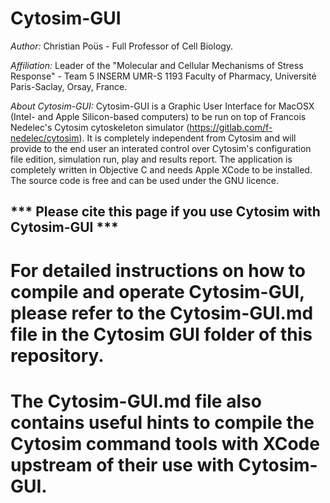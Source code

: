 # Cytosim-GUI
*Author:*
Christian Poüs - Full Professor of Cell Biology.

*Affiliation:*
Leader of the "Molecular and Cellular Mechanisms of Stress Response" - Team 5 INSERM UMR-S 1193
Faculty of Pharmacy, Université Paris-Saclay, Orsay, France.

*About Cytosim-GUI:*
Cytosim-GUI is a Graphic User Interface for MacOSX (Intel- and Apple Silicon-based computers) to be run on top of Francois Nedelec's Cytosim cytoskeleton simulator (https://gitlab.com/f-nedelec/cytosim). It is completely independent from Cytosim and will provide to the end user an interated control over Cytosim's configuration file edition, simulation run, play and results report.
The application is completely written in Objective C and needs Apple XCode to be installed. The source code is free and can be used under the GNU licence.   

## *** Please cite this page if you use Cytosim with Cytosim-GUI ***


# For detailed instructions on how to compile and operate Cytosim-GUI, please refer to the Cytosim-GUI.md file in the Cytosim GUI folder of this repository. 
# The Cytosim-GUI.md file also contains useful hints to compile the Cytosim command tools with XCode upstream of their use with Cytosim-GUI.

